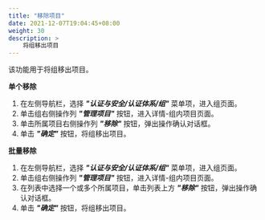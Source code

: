 ```yaml
---
title: "移除项目"
date: 2021-12-07T19:04:45+08:00
weight: 30
description: >
    将组移出项目
---
```


该功能用于将组移出项目。

**单个移除**

1. 在左侧导航栏，选择 **_"认证与安全/认证体系/组"_** 菜单项，进入组页面。
2. 单击组右侧操作列 **_"管理项目"_** 按钮，进入详情-组内项目页面。
2. 单击所属项目右侧操作列 **_"移除"_** 按钮，弹出操作确认对话框。
3. 单击 **_"确定"_** 按钮，将组移出项目。

**批量移除**

1. 在左侧导航栏，选择 **_"认证与安全/认证体系/组"_** 菜单项，进入组页面。
2. 单击组右侧操作列 **_"管理项目"_** 按钮，进入详情-组内项目页面。
2. 在列表中选择一个或多个所属项目，单击列表上方 **_"移除"_** 按钮，弹出操作确认对话框。
3. 单击 **_"确定"_** 按钮，将组移出项目。
